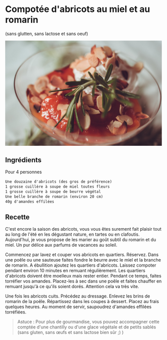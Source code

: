 # Compotée d'abricots au miel et au romarin
(sans glutten, sans lactose et sans oeuf)  

![](../img/Abricot-miel-romarin-2.jpg)

## Ingrédients
Pour 4 personnes

    Une douzaine d'abricots (des gros de préférence)
    1 grosse cuillère à soupe de miel toutes fleurs
    1 grosse cuillère à soupe de beurre végétal
    Une belle branche de romarin (environ 20 cm)
    40g d'amandes effilées

## Recette
C'est encore la saison des abricots, vous vous êtes surement fait plaisir tout au long de l'été en les dégustant nature, en tartes ou en clafoutis. Aujourd'hui, je vous propose de les marier au goût subtil du romarin et du miel. Un pur délice aux parfums de vacances au soleil.

Commencez par lavez et couper vos abricots en quartiers. Réservez.
Dans une poêle ou une sauteuse faites fondre le beurre avec le miel et la branche de romarin. A ébullition ajoutez les quartiers d'abricots. Laissez compoter pendant environ 10 minutes en remuant régulièrement. Les quartiers d'abricots doivent être moelleux mais rester entier.
Pendant ce temps, faites torréfier vos amandes. Placez-les à sec dans une poêle et faites chauffer en remuant jusqu'à ce qu'ils soient dorés. Attention cela va très vite.

Une fois les abricots cuits. Précédez au dressage. Enlevez les brins de romarin de la poêle. Répartissez dans les coupes à dessert. Placez au frais quelques heures. Au moment de servir, saupoudrez d'amandes effilées torréfiées.

> Astuce : Pour plus de gourmandise, vous pouvez accompagner cette comptée d'une chantilly ou d'une glace végétale et de petits sablés (sans gluten, sans œufs et sans lactose bien sûr ;) )
